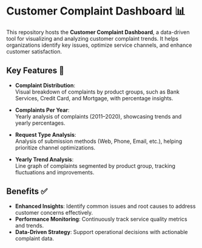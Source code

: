 # Customer Complaint Dashboard 📊

This repository hosts the **Customer Complaint Dashboard**, a data-driven tool for visualizing and analyzing customer complaint trends. It helps organizations identify key issues, optimize service channels, and enhance customer satisfaction.

## Key Features 🌟

- **Complaint Distribution**:  
  Visual breakdown of complaints by product groups, such as Bank Services, Credit Card, and Mortgage, with percentage insights.  

- **Complaints Per Year**:  
  Yearly analysis of complaints (2011–2020), showcasing trends and yearly percentages.  

- **Request Type Analysis**:  
  Analysis of submission methods (Web, Phone, Email, etc.), helping prioritize channel optimizations.  

- **Yearly Trend Analysis**:  
  Line graph of complaints segmented by product group, tracking fluctuations and improvements.

## Benefits ✅

- **Enhanced Insights**: Identify common issues and root causes to address customer concerns effectively.  
- **Performance Monitoring**: Continuously track service quality metrics and trends.  
- **Data-Driven Strategy**: Support operational decisions with actionable complaint data.
